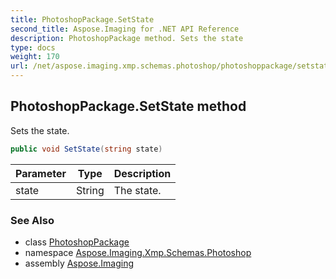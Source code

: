 ```yaml
---
title: PhotoshopPackage.SetState
second_title: Aspose.Imaging for .NET API Reference
description: PhotoshopPackage method. Sets the state
type: docs
weight: 170
url: /net/aspose.imaging.xmp.schemas.photoshop/photoshoppackage/setstate/
---
```

## PhotoshopPackage.SetState method

Sets the state.

```csharp
public void SetState(string state)
```

| Parameter | Type | Description |
| --- | --- | --- |
| state | String | The state. |

### See Also

* class [PhotoshopPackage](../)
* namespace [Aspose.Imaging.Xmp.Schemas.Photoshop](../../photoshoppackage/)
* assembly [Aspose.Imaging](../../../)


